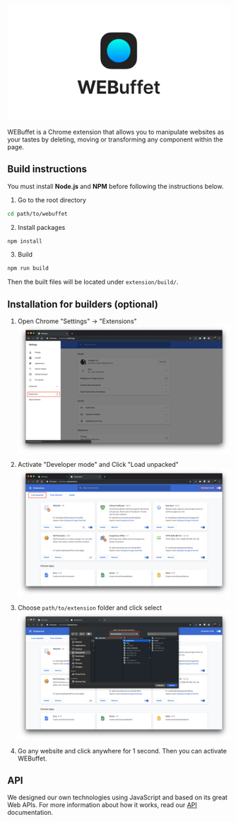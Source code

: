 ![Getting started](./img/webuffet_banner.png)

WEBuffet is a Chrome extension that allows you to manipulate websites as your tastes by deleting, moving or transforming any component within the page.

## Build instructions
You must install **Node.js** and **NPM** before following the instructions below.

1. Go to the root directory
```bash
cd path/to/webuffet
```

2. Install packages
```bash
npm install
```

3. Build
```bash
npm run build
```

Then the built files will be located under `extension/build/`.


## Installation for builders (optional)

1. Open Chrome "Settings" -> "Extensions"
![Getting started](./img/img1.png)


2. Activate "Developer mode" and Click "Load unpacked"
![Getting started](./img/img2.png)

3. Choose `path/to/extension` folder and click select
![Getting started](./img/img3.png)

4. Go any website and click anywhere for 1 second. Then you can activate WEBuffet.


## API

We designed our own technologies using JavaScript and based on its great Web APIs. For more information about how it works, read our [API](https://github.com/CAU-OSS-2019/webuffet/wiki/API) documentation.
